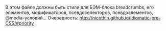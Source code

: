 В этом файле должны быть стили для БЭМ-блока breadcrumbs, его элементов,
модификаторов, псевдоселекторов, псевдоэлементов, @media-условий...
Очередность: http://nicothin.github.io/idiomatic-pre-CSS/#priority